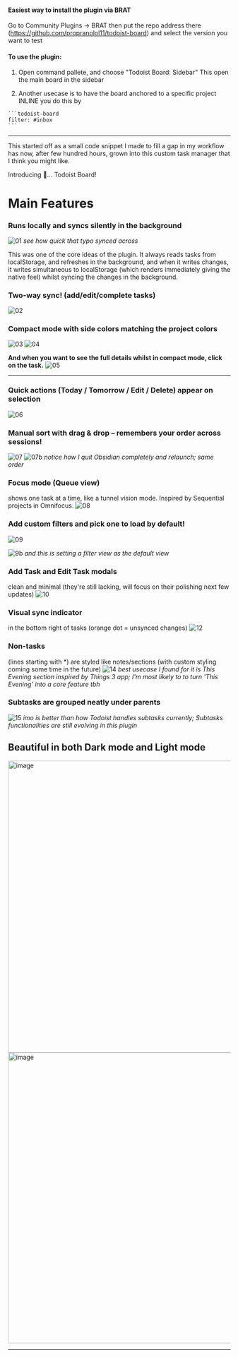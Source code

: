 #### Easiest way to install the plugin via BRAT
Go to Community Plugins → BRAT 
then put the repo address there (https://github.com/propranolol11/todoist-board)
and select the version you want to test

#### To use the plugin:

1. Open command pallete, and choose "Todoist Board: Sidebar"
This open the main board in the sidebar

2. Another usecase is to have the board anchored to a specific project INLINE
you do this by
````
```todoist-board
filter: #inbox
```
````

***
This started off as a small code snippet I made to fill a gap in my workflow has now, after few hundred hours, grown into this custom task manager that I think you might like.

Introducing 🥁... Todoist Board!

# Main Features

### Runs locally and syncs silently in the background
![01](https://github.com/user-attachments/assets/4dbf0933-200a-4fe5-b40e-c0997c0bd3a6)
_see how quick that typo synced across_

This was one of the core ideas of the plugin. It always reads tasks from localStorage, and refreshes in the background, and when it writes changes, it writes simultaneous to localStorage (which renders immediately giving the native feel) whilst syncing the changes in the background.


### Two-way sync! (add/edit/complete tasks)
![02](https://github.com/user-attachments/assets/a5666f4f-c06e-4738-8035-1e17e6ec94f4)


### Compact mode with side colors matching the project colors
![03](https://github.com/user-attachments/assets/f2c0750e-b1a8-4161-aadc-9e5562d5c344)
![04](https://github.com/user-attachments/assets/123a8679-2e44-40a8-bee7-0b8e68672a3d)

**And when you want to see the full details whilst in compact mode, click on the task.**
![05](https://github.com/user-attachments/assets/6d061fed-61a0-433a-beed-fd298665d04f)

***
### Quick actions (Today / Tomorrow / Edit / Delete) appear on selection
![06](https://github.com/user-attachments/assets/e4a7c1d5-5e70-4416-8b0e-4c07dddd5564)


### Manual sort with drag & drop – remembers your order across sessions!
![07](https://github.com/user-attachments/assets/24419c9b-9479-4ae2-b0cc-7a2ddc1346a9)
![07b](https://github.com/user-attachments/assets/60b53517-b811-4acd-9c5e-76d4b2403492)
_notice how I quit Obsidian completely and relaunch; same order_


### Focus mode (Queue view)
shows one task at a time, like a tunnel vision mode. Inspired by Sequential projects in Omnifocus.
![08](https://github.com/user-attachments/assets/df49d466-0cd2-4b6f-ac5e-1aa417912728)


### Add custom filters and pick one to load by default!
![09](https://github.com/user-attachments/assets/c3d5a146-77bb-441a-8ffd-83fc664fa7d0)

![9b](https://github.com/user-attachments/assets/c6ee247a-0f90-4fb9-814b-bd62545013db)
_and this is setting a filter view as the default view_


### Add Task and Edit Task modals
clean and minimal (they're still lacking, will focus on their polishing next few updates)
![10](https://github.com/user-attachments/assets/eda60564-c6da-4def-99f3-f21623a491a4)
  
### Visual sync indicator
in the bottom right of tasks (orange dot = unsynced changes)
![12](https://github.com/user-attachments/assets/a4ddec0a-62f2-4662-bcf8-5e97df25d49c)


### Non-tasks
(lines starting with *) are styled like notes/sections (with custom styling coming some time in the future)
![14](https://github.com/user-attachments/assets/0fcb4154-d257-4d15-bc3e-213820d17e1a)
_best usecase I found for it is This Evening section inspired by Things 3 app; I'm most likely to to turn 'This Evening' into a core feature tbh_


### Subtasks are grouped neatly under parents
![15](https://github.com/user-attachments/assets/fa119774-fc99-46db-b8db-ebe7095a81bb)
_imo is better than how Todoist handles subtasks currently; Subtasks functionalities are still evolving in this plugin_

## Beautiful in both Dark mode and Light mode
<img width="661" alt="image" src="https://github.com/user-attachments/assets/ff3653e7-3154-4d5b-9570-9be30a48b712" />
<img width="659" alt="image" src="https://github.com/user-attachments/assets/f32fe344-9554-426d-9192-004d9bb185d7" />

---
